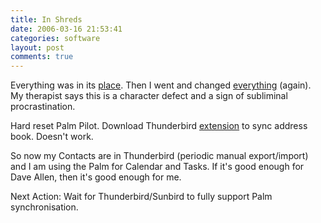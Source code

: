 ```yaml
---
title: In Shreds
date: 2006-03-16 21:53:41
categories: software
layout: post
comments: true
---
```

Everything was in its
[place](http://www.nbrightside.com/blog/2006/02/27/full-circle/). Then I
went and changed
[everything](http://www.nbrightside.com/blog/2006/03/08/thunderbirds-are-go/)
(again). My therapist says this is a character defect and a sign of
subliminal procrastination.

Hard reset Palm Pilot. Download Thunderbird
[extension](http://kb.mozillazine.org/Talk:PalmSync_(Thunderbird)) to
sync address book. Doesn't work.

So now my Contacts are in Thunderbird (periodic manual export/import)
and I am using the Palm for Calendar and Tasks. If it's good enough for
Dave Allen, then it's good enough for me.

Next Action: Wait for Thunderbird/Sunbird to fully support Palm
synchronisation.
